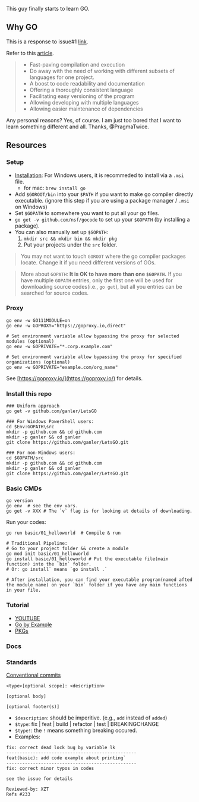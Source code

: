 This guy finally starts to learn GO.

## Why GO

This is a response to issue#1 [link](https://github.com/ganler/LetsGO/issues/1). 

Refer to this [article](https://productcoalition.com/reasons-why-golang-is-better-than-other-programming-languages-4714082bb1b1).

> * Fast-paving compilation and execution
> * Do away with the need of working with different subsets of languages for one project.
> * A boost to code readability and documentation
> * Offering a thoroughly consistent language
> * Facilitating easy versioning of the program
> * Allowing developing with multiple languages
> * Allowing easier maintenance of dependencies

Any personal reasons? Yes, of course. I am just too bored that I want to learn something different and all. Thanks, @PragmaTwice.

## Resources

### Setup

* [Installation](https://golang.org/doc/install): For Windows users, it is recommeded to install via a `.msi` file.
    * for mac: `brew install go`
* Add `$GOROOT/bin` into your `$PATH` if you want to make go compiler directly executable. (ignore this step if you are using a package manager / `.msi` on Windows)
* Set `$GOPATH` to somewhere you want to put all your go files.
* `go get -v github.com/nsf/gocode` to set up your `$GOPATH` (by installing a package).
* You can also manually set up `$GOPATH`:
    1. `mkdir src && mkdir bin && mkdir pkg`
    2. Put your projects under the `src` folder.

> You may not want to touch `GOROOT` where the go compiler packages locate. Change it if you need different versions of GOs.

> More about `GOPATH`: **It is OK to have more than one `$GOPATH`.**
> If you have multiple `GOPATH` entries, only the first one will be used for downloading source codes(i.e., `go get`), but all you entries can be searched for source codes. 

### Proxy

```shell
go env -w GO111MODULE=on
go env -w GOPROXY="https://goproxy.io,direct"

# Set environment variable allow bypassing the proxy for selected modules (optional)
go env -w GOPRIVATE="*.corp.example.com"

# Set environment variable allow bypassing the proxy for specified organizations (optional)
go env -w GOPRIVATE="example.com/org_name"
```

See [https://goproxy.io/](https://goproxy.io/) for details.

### Install this repo

```
### Uniform approach
go get -v github.com/ganler/LetsGO

### For Windows PowerShell users:
cd $Env:GOPATH\src
mkdir -p github.com && cd github.com
mkdir -p ganler && cd ganler
git clone https://github.com/ganler/LetsGO.git

### For non-Windows users:
cd $GOPATH/src
mkdir -p github.com && cd github.com
mkdir -p ganler && cd ganler
git clone https://github.com/ganler/LetsGO.git
```

### Basic CMDs

```shell
go version
go env  # see the env vars.
go get -v XXX # The `v` flag is for looking at details of downloading.
```

Run your codes:

```shell
go run basic/01_helloworld  # Compile & run

# Traditional Pipeline:
# Go to your project folder && create a module
go mod init basic/01_helloworld
go install basic/01_helloworld # Put the executable file(main function) into the `bin` folder.
# Or: go install` means `go install .`

# After installation, you can find your executable program(named afted the module name) on your `bin` folder if you have any main functions in your file.
```

### Tutorial

* [YOUTUBE](https://www.youtube.com/watch?v=YS4e4q9oBaU)
* [Go by Example](https://gobyexample.com/)
* [PKGs](https://golang.org/pkg/)

### Docs


### Standards

[Conventional commits](https://www.conventionalcommits.org/en/v1.0.0/)
```
<type>[optional scope]: <description>

[optional body]

[optional footer(s)]
```
* `$description`: should be imperitive. (e.g., `add` instead of `added`)
* `$type`: fix | feat | build | refactor | test | BREAKINGCHANGE
* `$type!`: the `!` means something breaking occured.
* Examples:
```
fix: correct dead lock bug by variable lk
-------------------------------------------------
feat(basic): add code example about printing`
-------------------------------------------------
fix: correct minor typos in codes

see the issue for details

Reviewed-by: XZT
Refs #233
```
